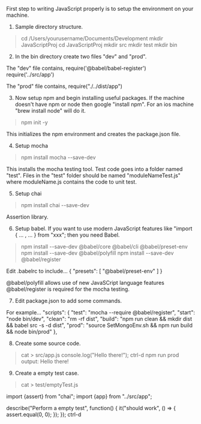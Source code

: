First step to writing JavaScript properly is to setup the environment on your machine.

1) Sample directory structure.
> cd /Users/yourusername/Documents/Development
> mkdir JavaScriptProj
> cd JavaScriptProj
> mkdir src
> mkdir test
> mkdir bin

2) In the bin directory create two files "dev" and "prod".

The "dev" file contains,
require('@babel/babel-register')
require('../src/app')

The "prod" file contains,
require("./../dist/app")

3) Now setup npm and begin installing useful packages.  If the machine doesn't have npm or node then
google "install npm".  For an ios machine "brew install node" will do it.

> npm init -y

This initializes the npm environment and creates the package.json file.

4) Setup mocha

> npm install mocha --save-dev

This installs the mocha testing tool.  Test code goes into a folder named "test".
Files in the "test" folder should be named "moduleNameTest.js" where moduleName.js contains
the code to unit test.

5) Setup chai
> npm install chai --save-dev

Assertion library.

6) Setup babel.  If you want to use modern JavaScript features like "import { ... , ... } from "xxx"; then you need Babel.

> npm install --save-dev @babel/core @babel/cli @babel/preset-env
> npm install --save-dev @babel/polyfill
> npm install --save-dev @babel/register

Edit .babelrc to include...
{
 "presets": [ "@babel/preset-env" ]
}

@babel/polyfill allows use of new JavaSCript language features
@babel/register is required for the mocha testing.

7) Edit package.json to add some commands.

For example...
"scripts": {
  "test": "mocha --require @babel/register",
  "start": "node bin/dev",
  "clean": "rm -rf dist",
  "build": "npm run clean && mkdir dist && babel src -s -d dist",
  "prod": "source SetMongoEnv.sh && npm run build && node bin/prod"
},

8) Create some source code.

> cat > src/app.js
console.log("Hello there!");
ctrl-d
> npm run prod
output: Hello there!

9) Create a empty test case.

> cat > test/emptyTest.js

import {assert} from "chai";
import {app} from "../src/app";

describe("Perform a empty test", function() {
  it("should work", () => {
    assert.equal(0, 0);
  });
});
ctrl-d
